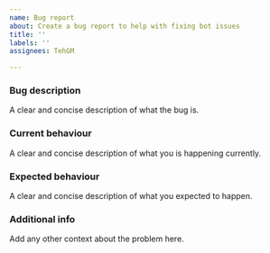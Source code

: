 ```yaml
---
name: Bug report
about: Create a bug report to help with fixing bot issues
title: ''
labels: ''
assignees: TehGM

---
```


### Bug description
A clear and concise description of what the bug is.

### Current behaviour
A clear and concise description of what you is happening currently.

### Expected behaviour
A clear and concise description of what you expected to happen.

### Additional info
Add any other context about the problem here.
